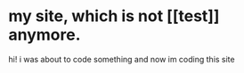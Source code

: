 # my site, which is not [[test]] anymore.
hi! i was about to code something and now im coding this site
